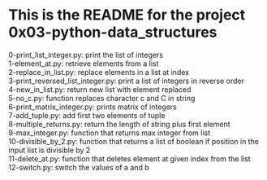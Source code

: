 # This is the README for the project 0x03-python-data_structures   
0-print_list_integer.py: print the list of integers   
1-element_at.py: retrieve elements from a list   
2-replace_in_list.py: replace elements in a list at index   
3-print_reversed_list_integer.py: print a list of integers in reverse order    
4-new_in_list.py: return new list with element replaced   
5-no_c.py: function replaces character c and C in string    
6-print_matrix_integer.py: prints matrix of integers    
7-add_tuple.py: add first two elements of tuple   
8-multiple_returns.py: return the length of string plus first element    
9-max_integer.py: function that returns max integer from list   
10-divisible_by_2.py: function that returns a list of boolean if position in the input list is divisible by 2   
11-delete_at.py: function that deletes element at given index from the list    
12-switch.py: switch the values of a and b